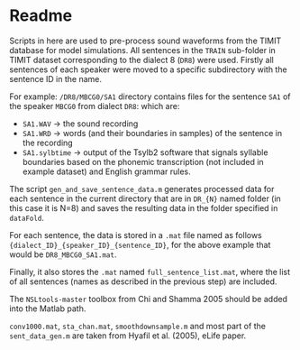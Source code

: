 # Readme

Scripts in here are used to pre-process sound waveforms from the TIMIT database for model simulations. All sentences in the `TRAIN` sub-folder in TIMIT dataset corresponding to the dialect 8 (`DR8`) were used. Firstly all sentences of each speaker were moved to a specific subdirectory with the sentence ID in the name. 

For example: `/DR8/MBCG0/SA1` directory contains files for the sentence `SA1` of the speaker `MBCG0` from dialect `DR8`: which are:

* `SA1.WAV` -> the sound recording
* `SA1.WRD` -> words (and their boundaries in samples) of the sentence in the recording
* `SA1.sylbtime` -> output of the Tsylb2 software that signals syllable boundaries based on the phonemic transcription (not included in example dataset) and English grammar rules.

The script `gen_and_save_sentence_data.m` generates processed data for each sentence in the current directory that are in `DR_{N}` named folder (in this case it is N=8) and saves the resulting data in the folder specified in `dataFold`.

For each sentence, the data is stored in a `.mat` file named as follows `{dialect_ID}_{speaker_ID}_{sentence_ID}`, for the above example that would be `DR8_MBCG0_SA1.mat`.

Finally, it also stores the `.mat` named `full_sentence_list.mat`, where the list of all sentences (names as described in the previous step) are included.

The `NSLtools-master` toolbox from Chi and Shamma 2005 should be added into the Matlab path.

`conv1000.mat`, `sta_chan.mat`, `smoothdownsample.m` and most part of the `sent_data_gen.m` are taken from Hyafil et al. (2005), eLife paper.